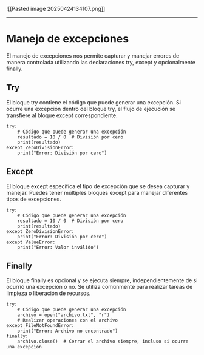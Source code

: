 ![[Pasted image 20250424134107.png]]

--------------------------
# Manejo de excepciones
El manejo de excepciones nos permite capturar y manejar errores de manera controlada utilizando las declaraciones try, except y opcionalmente finally.

## **Try**
El bloque try contiene el código que puede generar una excepción. Si ocurre una excepción dentro del bloque try, el flujo de ejecución se transfiere al bloque except correspondiente.
```
try:  
    # Código que puede generar una excepción  
    resultado = 10 / 0  # División por cero  
    print(resultado)  
except ZeroDivisionError:  
    print("Error: División por cero")
```

## **Except**
El bloque except especifica el tipo de excepción que se desea capturar y manejar. Puedes tener múltiples bloques except para manejar diferentes tipos de excepciones.
```
try:  
    # Código que puede generar una excepción  
    resultado = 10 / 0  # División por cero  
    print(resultado)  
except ZeroDivisionError:  
    print("Error: División por cero")  
except ValueError:  
    print("Error: Valor inválido")
```

## **Finally**
El bloque finally es opcional y se ejecuta siempre, independientemente de si ocurrió una excepción o no. Se utiliza comúnmente para realizar tareas de limpieza o liberación de recursos.

```
try:  
    # Código que puede generar una excepción  
    archivo = open("archivo.txt", "r")  
    # Realizar operaciones con el archivo  
except FileNotFoundError:  
    print("Error: Archivo no encontrado")  
finally:  
    archivo.close()  # Cerrar el archivo siempre, incluso si ocurre una excepción
```

